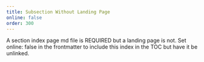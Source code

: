 ```yaml
---
title: Subsection Without Landing Page
online: false
order: 300
---
```


A section index page md file is REQUIRED but a landing page is not. Set online: false in the frontmatter to include this index in the TOC but have it be unlinked.
